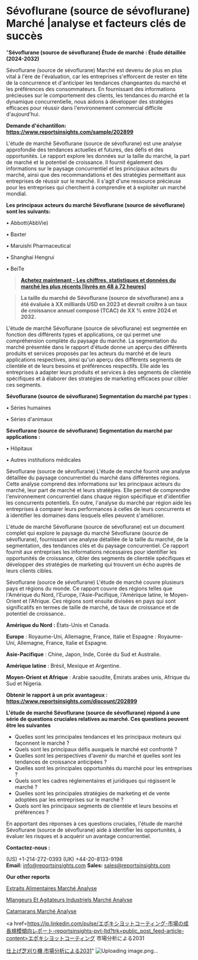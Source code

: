 # Sévoflurane (source de sévoflurane) Marché |analyse et facteurs clés de succès

"<strong>Sévoflurane (source de sévoflurane) Étude de marché : Étude détaillée (2024-2032)</strong>

Sévoflurane (source de sévoflurane) Marché est devenu de plus en plus vital à l'ère de l'évaluation, car les entreprises s'efforcent de rester en tête de la concurrence et d'anticiper les tendances changeantes du marché et les préférences des consommateurs. En fournissant des informations précieuses sur le comportement des clients, les tendances du marché et la dynamique concurrentielle, nous aidons à développer des stratégies efficaces pour réussir dans l'environnement commercial difficile d'aujourd'hui.

<strong>Demande d'échantillon: <a href=https://www.reportsinsights.com/sample/202899>https://www.reportsinsights.com/sample/202899</a></strong>

L'étude de marché Sévoflurane (source de sévoflurane) est une analyse approfondie des tendances actuelles et futures, des défis et des opportunités. Le rapport explore les données sur la taille du marché, la part de marché et le potentiel de croissance. Il fournit également des informations sur le paysage concurrentiel et les principaux acteurs du marché, ainsi que des recommandations et des stratégies permettant aux entreprises de réussir sur le marché. Il s'agit d'une ressource précieuse pour les entreprises qui cherchent à comprendre et à exploiter un marché mondial.

<strong>Les principaux acteurs du marché Sévoflurane (source de sévoflurane) sont les suivants:</strong>

• Abbott(AbbVie)

• Baxter

• Maruishi Pharmaceutical

• Shanghai Hengrui

• BeiTe
<blockquote><a href=https://www.reportsinsights.com/buynow/202899><span style=text-decoration: underline;><strong>Achetez maintenant - Les chiffres, statistiques et données du marché les plus récents [livrés en 48 à 72 heures]</strong></span></a></blockquote>
<blockquote><span style=text-decoration: underline;><strong>La taille du marché de Sévoflurane (source de sévoflurane) ans a été évaluée à XX milliards USD en 2023 et devrait croître à un taux de croissance annuel composé (TCAC) de XX % entre 2024 et 2032.</strong></span></blockquote>
L'étude de marché Sévoflurane (source de sévoflurane) est segmentée en fonction des différents types et applications, ce qui permet une compréhension complète du paysage du marché. La segmentation du marché présentée dans le rapport d'étude donne un aperçu des différents produits et services proposés par les acteurs du marché et de leurs applications respectives, ainsi qu'un aperçu des différents segments de clientèle et de leurs besoins et préférences respectifs. Elle aide les entreprises à adapter leurs produits et services à des segments de clientèle spécifiques et à élaborer des stratégies de marketing efficaces pour cibler ces segments.

<strong>Sévoflurane (source de sévoflurane) Segmentation du marché par types :</strong>

• Séries humaines

• Séries d'animaux

<strong>Sévoflurane (source de sévoflurane) Segmentation du marché par applications :</strong>

• Hôpitaux

• Autres institutions médicales

Sévoflurane (source de sévoflurane) L'étude de marché fournit une analyse détaillée du paysage concurrentiel du marché dans différentes régions. Cette analyse comprend des informations sur les principaux acteurs du marché, leur part de marché et leurs stratégies. Elle permet de comprendre l'environnement concurrentiel dans chaque région spécifique et d'identifier les concurrents potentiels. En outre, l'analyse du marché par région aide les entreprises à comparer leurs performances à celles de leurs concurrents et à identifier les domaines dans lesquels elles peuvent s'améliorer.

L'étude de marché Sévoflurane (source de sévoflurane) est un document complet qui explore le paysage du marché Sévoflurane (source de sévoflurane), fournissant une analyse détaillée de la taille du marché, de la segmentation, des tendances clés et du paysage concurrentiel. Ce rapport fournit aux entreprises les informations nécessaires pour identifier les opportunités de croissance, cibler des segments de clientèle spécifiques et développer des stratégies de marketing qui trouvent un écho auprès de leurs clients cibles.

Sévoflurane (source de sévoflurane) L'étude de marché couvre plusieurs pays et régions du monde. Ce rapport couvre des régions telles que l'Amérique du Nord, l'Europe, l'Asie-Pacifique, l'Amérique latine, le Moyen-Orient et l'Afrique. Ces régions sont ensuite divisées en pays qui sont significatifs en termes de taille de marché, de taux de croissance et de potentiel de croissance..

<strong>Amérique du Nord :</strong> États-Unis et Canada.

<strong>Europe</strong> : Royaume-Uni, Allemagne, France, Italie et Espagne : Royaume-Uni, Allemagne, France, Italie et Espagne.

<strong>Asie-Pacifique</strong> : Chine, Japon, Inde, Corée du Sud et Australie.

<strong>Amérique latine</strong> : Brésil, Mexique et Argentine.

<strong>Moyen-Orient et Afrique</strong> : Arabie saoudite, Émirats arabes unis, Afrique du Sud et Nigeria.

<strong>Obtenir le rapport à un prix avantageux : <a href=https://www.reportsinsights.com/discount/202899>https://www.reportsinsights.com/discount/202899</a></strong>

<strong>L'étude de marché Sévoflurane (source de sévoflurane) répond à une série de questions cruciales relatives au marché. Ces questions peuvent être les suivantes</strong>
<ul>
  <li>Quelles sont les principales tendances et les principaux moteurs qui façonnent le marché ?</li>
  <li>Quels sont les principaux défis auxquels le marché est confronté ?</li>
  <li>Quelles sont les perspectives d'avenir du marché et quelles sont les tendances de croissance anticipées ?</li>
  <li>Quelles sont les principales opportunités du marché pour les entreprises ?</li>
  <li>Quels sont les cadres réglementaires et juridiques qui régissent le marché ?</li>
  <li>Quelles sont les principales stratégies de marketing et de vente adoptées par les entreprises sur le marché ?</li>
  <li>Quels sont les principaux segments de clientèle et leurs besoins et préférences ?</li>
</ul>
En apportant des réponses à ces questions cruciales, l'étude de marché Sévoflurane (source de sévoflurane) aide à identifier les opportunités, à évaluer les risques et à acquérir un avantage concurrentiel.

<strong>Contactez-nous :</strong>

(US) +1-214-272-0393
(UK) +44-20-8133-9198
<strong>Email:</strong> <a>info@reportsinsights.com</a>
<strong>Sales:</strong> <a>sales@reportsinsights.com</a>

<strong>Our other reports</strong>

<a href=https://www.linkedin.com/pulse/extraits-alimentaires-march%C3%A9paysage-comprenant-qycmc/>Extraits Alimentaires Marché Analyse</a>

<a href=https://www.linkedin.com/pulse/m%C3%A9langeurs-et-agitateurs-industriels-march%C3%A9-bittf/>Mlangeurs Et Agitateurs Industriels Marché Analyse</a>

<a href=https://www.linkedin.com/pulse/catamarans-march%C3%A9-impact-cumul%C3%A9-2024-et-sc%C3%A9nario-kn1ff/>Catamarans Marché Analyse</a>

<a href=https://jp.linkedin.com/pulse/エポキシヨットコーティング-市場の成長規模傾向レポート-reportsinsights-pvt-ltd?trk=public_post_feed-article-content>エポキシヨットコーティング 市場分析による2031</a>

<a href=https://www.linkedin.com/pulse/仕上げ芝刈り機-市場2023topベンダーによる新しい調査-reports-insights-expert/>仕上げ芝刈り機 市場分析による2031</a>"
![Uploading image.png…]()
